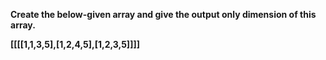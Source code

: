 **Create the below-given array and give the output only dimension of this array.**

**[[[[1,1,3,5],[1,2,4,5],[1,2,3,5]]]]**